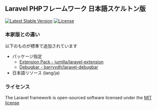 ## Laravel PHPフレームワーク 日本語スケルトン版

[![Latest Stable Version](https://poser.pugx.org/laravel/framework/v/stable.svg)](https://packagist.org/packages/laravel/framework)
[![License](https://poser.pugx.org/laravel/framework/license.svg)](https://packagist.org/packages/laravel/framework)

### 本家版との違い

以下のものが標準で追加されています
- パッケージ指定
	- [Extension Pack - jumilla/laravel-extension](http://github.com/jumilla/laravel-extension)
	- [Debugbar - barryvdh/laravel-debugbar](http://github.com/barryvdh/laravel-debugbar)
- 日本語リソース (lang/ja)

### ライセンス

The Laravel framework is open-sourced software licensed under the [MIT license](http://opensource.org/licenses/MIT)

